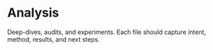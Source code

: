 ﻿# Analysis
Deep-dives, audits, and experiments. Each file should capture intent, method, results, and next steps.
